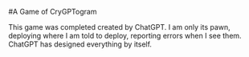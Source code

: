 #A Game of CryGPTogram

This game was completed created by ChatGPT. I am only its pawn, deploying where I am told to deploy, reporting errors when I see them. ChatGPT has designed everything by itself.